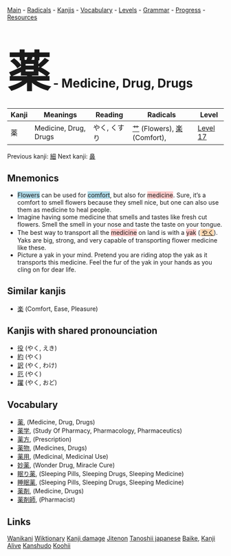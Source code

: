 <style> bigfont {font-size: 100px}</style>
[Main](../README.md) -
[Radicals](../radicals.md) -
[Kanjis](../kanjis.md) -
[Vocabulary](../vocabulary.md) -
[Levels](../levels.md) -
[Grammar](../grammar.md) - 
[Progress](../progress.md) -
[Resources](../resources.md)
# <bigfont> 薬</bigfont> - Medicine, Drug, Drugs 

| Kanji | Meanings | Reading | Radicals | Level |
| --- | --- | --- | --- | --- |
| 薬 | Medicine, Drug, Drugs | やく, くすり | [艹](../radicals/艹.md) (Flowers), [楽](../radicals/楽.md) (Comfort),  | [Level 17](../levels/wk_level17.md) |

Previous kanji: [細](細.md) Next kanji: [鼻](鼻.md) 

## Mnemonics
 * <span style="background-color:#ADD8E6"> Flowers</span> can be used for <span style="background-color:#ADD8E6"> comfort</span>, but also for <span style="background-color:#ffcccb"> medicine</span>. Sure, it’s a comfort to smell flowers because they smell nice, but one can also use them as medicine to heal people.
* Imagine having some medicine that smells and tastes like fresh cut flowers. Smell the smell in your nose and taste the taste on your tongue.
* The best way to transport all the <span style="background-color:#ffcccb"> medicine</span> on land is with a <span style="background-color:#ffcccb"> yak</span> (<span style="background-color:#fed8b1"> [やく](https://jisho.org/search/やく)</span>). Yaks are big, strong, and very capable of transporting flower medicine like these.
* Picture a yak in your mind. Pretend you are riding atop the yak as it transports this medicine. Feel the fur of the yak in your hands as you cling on for dear life.


## Similar kanjis
 * [楽](楽.md) (Comfort, Ease, Pleasure)



## Kanjis with shared pronounciation
 * [役](役.md) (やく, えき)
* [約](約.md) (やく)
* [訳](訳.md) (やく, わけ)
* [厄](厄.md) (やく)
* [躍](躍.md) (やく, おど)



## Vocabulary
 * [薬](../vocabulary/薬.md), (Medicine, Drug, Drugs)
* [薬学](../vocabulary/薬.md), (Study Of Pharmacy, Pharmacology, Pharmaceutics)
* [薬方](../vocabulary/薬.md), (Prescription)
* [薬物](../vocabulary/薬.md), (Medicines, Drugs)
* [薬用](../vocabulary/薬.md), (Medicinal, Medicinal Use)
* [妙薬](../vocabulary/薬.md), (Wonder Drug, Miracle Cure)
* [眠り薬](../vocabulary/薬.md), (Sleeping Pills, Sleeping Drugs, Sleeping Medicine)
* [睡眠薬](../vocabulary/薬.md), (Sleeping Pills, Sleeping Drugs, Sleeping Medicine)
* [薬剤](../vocabulary/薬.md), (Medicine, Drugs)
* [薬剤師](../vocabulary/薬.md), (Pharmacist)




## Links 


[Wanikani](https://www.wanikani.com/kanji/薬)
[Wiktionary](https://en.wiktionary.org/wiki/薬)
[Kanji damage](http://www.kanjidamage.com/kanji/search?utf8=✓&q=薬)
[Jitenon](https://jitenon.com/kanji/薬)
[Tanoshii japanese](https://www.tanoshiijapanese.com/dictionary/kanji.cfm?k=薬)
[Baike](https://baike.baidu.com/item/薬),
[Kanji Alive](https://app.kanjialive.com/薬)
[Kanshudo](https://www.kanshudo.com/searchmn?q=薬)
[Koohii](https://kanji.koohii.com/study/kanji/薬)
